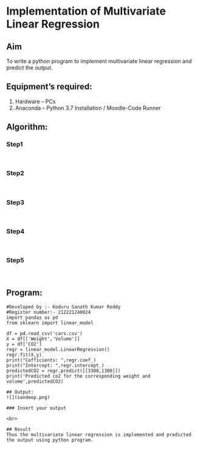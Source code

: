 # Implementation of Multivariate Linear Regression
## Aim
To write a python program to implement multivariate linear regression and predict the output.
## Equipment’s required:
1.	Hardware – PCs
2.	Anaconda – Python 3.7 Installation / Moodle-Code Runner
## Algorithm:
### Step1
<br>

### Step2
<br>

### Step3
<br>

### Step4
<br>

### Step5
<br>

## Program:
~~~
#Developed by :- Koduru Sanath Kumar Reddy
#Register number:- 212221240024
import pandas as pd
from sklearn import linear_model

df = pd.read_csv('cars.csv')
X = df[['Weight','Volume']]
y = df['CO2']
regr = linear_model.LinearRegression()
regr.fit(X,y)
print("Cofficients: ",regr.coef_)
print("Intercept: ",regr.intercept_)
predictedCO2 = regr.predict([[3300,1300]])
print('Predicted co2 for the corresponding weight and volume',predictedCO2)

~~~






```
## Output:
![](sandeep.png)

### Insert your output

<br>

## Result
Thus the multivariate linear regression is implemented and predicted the output using python program.
